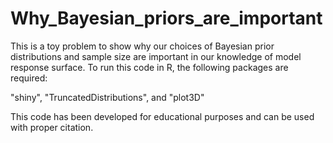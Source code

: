 # Why_Bayesian_priors_are_important
 This is a toy problem to show why our choices of Bayesian prior distributions and sample size are important in our knowledge of model response surface. To run this code in R, the following packages are required:
 
 "shiny", "TruncatedDistributions", and "plot3D"
 
 This code has been developed for educational purposes and can be used with proper citation.
